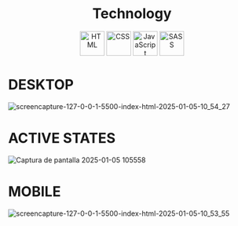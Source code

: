 

<h1 align="center">Technology</h1>
<div align="center">
  <img src="https://cdn.jsdelivr.net/gh/devicons/devicon/icons/html5/html5-original.svg" alt="HTML" width="50" height="50"/>
  <img src="https://cdn.jsdelivr.net/gh/devicons/devicon/icons/css3/css3-original.svg" alt="CSS" width="50" height="50"/>
  <img src="https://cdn.jsdelivr.net/gh/devicons/devicon/icons/javascript/javascript-original.svg" alt="JavaScript" width="50" height="50"/>
  <img src="https://cdn.jsdelivr.net/gh/devicons/devicon/icons/sass/sass-original.svg" alt="SASS" width="50" height="50"/>
</div>





# DESKTOP



![screencapture-127-0-0-1-5500-index-html-2025-01-05-10_54_27](https://github.com/user-attachments/assets/f27e28e1-d632-40ea-8fd0-4342f9c44a54)


# ACTIVE STATES


![Captura de pantalla 2025-01-05 105558](https://github.com/user-attachments/assets/f839492b-ace8-46db-a93b-0f4f54e5e5e4)


# MOBILE



![screencapture-127-0-0-1-5500-index-html-2025-01-05-10_53_55](https://github.com/user-attachments/assets/c438c0e8-45ea-46d3-96f6-3e84c810acd0)





